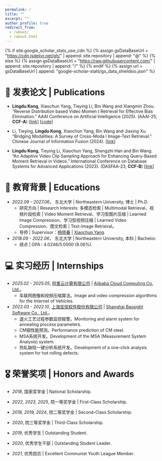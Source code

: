 ```yaml
---
permalink: /
title: ""
excerpt: ""
author_profile: true
redirect_from: 
  - /about/
  - /about.html
---
```


{% if site.google_scholar_stats_use_cdn %}
{% assign gsDataBaseUrl = "https://cdn.jsdelivr.net/gh/" | append: site.repository | append: "@" %}
{% else %}
{% assign gsDataBaseUrl = "https://raw.githubusercontent.com/" | append: site.repository | append: "/" %}
{% endif %}
{% assign url = gsDataBaseUrl | append: "google-scholar-stats/gs_data_shieldsio.json" %}

<span class='anchor' id='about-me'></span>





# 📝 发表论文 | Publications 

- **Lingdu Kong**, Xiaochun Yang, Tieying Li, Bin Wang and Xiangmin Zhou. “Reverse Distribution based Video Momen
t Retrieval for Effective Bias Elimination.” AAAI Conference on Artificial Intelligence (2025). (AAAI-25, **CCF-A**) \[[link](https://ojs.aaai.org/index.php/AAAI/article/view/33302)\] \[[code](https://github.com/NoobKLD/ReDis-VMR)\]

- Li, Tieying, **Lingdu Kong**, Xiaochun Yang, Bin Wang and Jiaxing Xu. “Bridging Modalities: A Survey of Cross-Moda
l Image-Text Retrieval.” Chinese Journal of Information Fusion (2024). \[[link](https://www.icck.org/article/abs/cjif.2024.361895)\]

- **Lingdu Kong**, Tieying Li, Xiaochun Yang, Shengzhi Han and Bin Wang. “An Adaptive Video Clip Sampling Approach for Enhancing Query-Based Moment Retrieval in Videos.” International Conference on Database Systems for Advanced Applications (2023). (DASFAA-23, **CCF-B**) \[[link](https://doi.org/10.1007/978-3-031-30675-4_28)\]



# 📖 教育背景 | Educations
- *2022.09 - 2027.06*， 东北大学 | Northeastern University, 博士 | Ph.D.
    - 研究方向 | Research Interests: 多模态检索 | Multimodal Retrieval、视频片段检索 | Video Moment Retrieval、学习型图片压缩 | Learned Image Compression、学习型视频压缩 | Learned Video Compression、图文检索 | Text-Image Retrieval。
    - 导师 | Supervisor：[杨晓春](http://faculty.neu.edu.cn/yangxiaochun/zh_CN/zdylm/263676/list/) | [Xiaochun Yang](http://faculty.neu.edu.cn/yangxiaochun/zh_CN/zdylm/263676/list/).
- *2018.09 - 2022.06*， 东北大学 | Northeastern University, 本科 | Bachelor.
    - 绩点 | GPA : 4.0246/5.0000 (8.06%).



# 💻 实习经历 | Internships
- *2025.02 - 2025.05*, [阿里云计算有限公司](https://www.aliyun.com/) | [Alibaba Cloud Computing Co. Ltd.](https://www.aliyun.com/)。
    - 车联网图像和视频压缩算法。Image and video compression algorithms for the Internet of Vehicles.
- *2022.03 - 2022.10*, [上海宝信软件股份有限公司](https://www.baosight.com/) | [Shanghai Baosight Software Co., Ltd.](https://www.baosight.com/)。
    - 退火工艺过程参数监控报警。Monitoring and alarm system for annealing process parameters.
    - CM钢性能预测。Performance prediction of CM steel.
    - MSA系统开发。Development of the MSA (Measurement System Analysis) system.
    - 热轧缺陷一键分析系统开发。Development of a one-click analysis system for hot rolling defects.


# 🎖 荣誉奖项 | Honors and Awards

- *2018*, 国家奖学金 | National Scholarship.
- *2022, 2023, 2025*, 院一等奖学金 | First-Class Scholarship.
- *2018, 2019, 2024*, 院二等奖学金 | Second-Class Scholarship.
- *2020*, 院三等奖学金 | Third-Class Scholarship.

- *2019*, 优秀学生 | Outstanding Student.
- *2020*, 优秀学生干部 | Outstanding Student Leader.
- *2021*, 优秀团员 | Excellent Communist Youth League Member.
